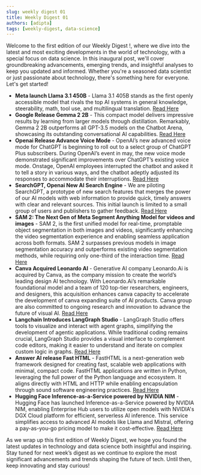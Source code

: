 ```yaml
---
slug: weekly digest 01
title: Weekly Digest 01
authors: [adipta]
tags: [weekly-digest, data-science]
---
```


Welcome to the first edition of our Weekly Digest !, where we dive into the latest and most exciting developments in the world of technology, with a special focus on data science. In this inaugural post, we'll cover groundbreaking advancements, emerging trends, and insightful analyses to keep you updated and informed. Whether you're a seasoned data scientist or just passionate about technology, there's something here for everyone. Let's get started!

- **Meta launch Llama 3.1 450B** - Llama 3.1 405B stands as the first openly accessible model that rivals the top AI systems in general knowledge, steerability, math, tool use, and multilingual translation. [Read Here](https://ai.meta.com/blog/meta-llama-3-1/)
- **Google Release Gemma 2 2B** - This compact model delivers impressive results by learning from larger models through distillation. Remarkably, Gemma 2 2B outperforms all GPT-3.5 models on the Chatbot Arena, showcasing its outstanding conversational AI capabilities. [Read Here](https://developers.googleblog.com/en/smaller-safer-more-transparent-advancing-responsible-ai-with-gemma/)
- **Openai Release Advance Voice Mode** - OpenAI’s new advanced voice mode for ChatGPT is beginning to roll out to a select group of ChatGPT Plus subscribers. During OpenAI’s event in may, the new voice mode demonstrated significant improvements over ChatGPT’s existing voice mode. Onstage, OpenAI employees interrupted the chatbot and asked it to tell a story in various ways, and the chatbot adeptly adjusted its responses to accommodate their interruptions. [Read Here](https://www.theverge.com/2024/7/30/24209650/openai-chatgpt-advanced-voice-mode)
- **SearchGPT, Openai New AI Search Engine** - We are piloting SearchGPT, a prototype of new search features that merges the power of our AI models with web information to provide quick, timely answers with clear and relevant sources. This initial launch is limited to a small group of users and publishers to gather feedback. [Read Here](https://openai.com/index/searchgpt-prototype/)
- **SAM 2: The Next Gen of Meta Segment Anything Model for videos and images** - SAM 2, is the first unified model for real-time, promptable object segmentation in both images and videos, significantly enhancing the video segmentation experience and enabling seamless application across both formats. SAM 2 surpasses previous models in image segmentation accuracy and outperforms existing video segmentation methods, while requiring only one-third of the interaction time. [Read Here](https://ai.meta.com/blog/segment-anything-2/)
- **Canva Acquired Leonardo AI** - Generative AI company Leonardo.Ai is acquired by Canva, as the company mission to create the world’s leading design AI technology. With Leonardo.Ai’s remarkable foundational model and a team of 120 top-tier researchers, engineers, and designers, this acquisition enhances canva capacity to accelerate the development of canva expanding suite of AI products. Canva group are also committed to ongoing research and innovation to advance the future of visual AI. [Read Here](https://www.canva.com/newsroom/news/leonardo-ai/)
- **Langchain Introduces LangGraph Studio** - LangGraph Studio offers tools to visualize and interact with agent graphs, simplifying the development of agentic applications. While traditional coding remains crucial, LangGraph Studio provides a visual interface to complement code editors, making it easier to understand and iterate on complex custom logic in graphs. [Read Here](https://blog.langchain.dev/langgraph-studio-the-first-agent-ide/)
- **Answer AI release Fast HTML** - FastHTML is a next-generation web framework designed for creating fast, scalable web applications with minimal, compact code.
FastHTML applications are written in Python, leveraging the full power of the Python language and ecosystem. It aligns directly with HTML and HTTP while enabling encapsulation through sound software engineering practices. [Read Here](https://github.com/AnswerDotAI/fasthtml?tab=readme-ov-file)
- **Hugging Face Inference-as-a-Service powered by NVIDIA NIM** - Hugging Face has launched Inference-as-a-Service powered by NVIDIA NIM, enabling Enterprise Hub users to utilize open models with NVIDIA's DGX Cloud platform for efficient, serverless AI inference. This service simplifies access to advanced AI models like Llama and Mistral, offering a pay-as-you-go pricing model to make it cost-effective. [Read Here](https://huggingface.co/blog/inference-dgx-cloud)

As we wrap up this first edition of Weekly Digest, we hope you found the latest updates in technology and data science both insightful and inspiring. Stay tuned for next week’s digest as we continue to explore the most significant advancements and trends shaping the future of tech. Until then, keep innovating and stay curious!